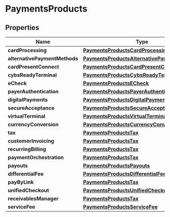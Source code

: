
# PaymentsProducts

## Properties
Name | Type | Description | Notes
------------ | ------------- | ------------- | -------------
**cardProcessing** | [**PaymentsProductsCardProcessing**](PaymentsProductsCardProcessing.md) |  |  [optional]
**alternativePaymentMethods** | [**PaymentsProductsAlternativePaymentMethods**](PaymentsProductsAlternativePaymentMethods.md) |  |  [optional]
**cardPresentConnect** | [**PaymentsProductsCardPresentConnect**](PaymentsProductsCardPresentConnect.md) |  |  [optional]
**cybsReadyTerminal** | [**PaymentsProductsCybsReadyTerminal**](PaymentsProductsCybsReadyTerminal.md) |  |  [optional]
**eCheck** | [**PaymentsProductsECheck**](PaymentsProductsECheck.md) |  |  [optional]
**payerAuthentication** | [**PaymentsProductsPayerAuthentication**](PaymentsProductsPayerAuthentication.md) |  |  [optional]
**digitalPayments** | [**PaymentsProductsDigitalPayments**](PaymentsProductsDigitalPayments.md) |  |  [optional]
**secureAcceptance** | [**PaymentsProductsSecureAcceptance**](PaymentsProductsSecureAcceptance.md) |  |  [optional]
**virtualTerminal** | [**PaymentsProductsVirtualTerminal**](PaymentsProductsVirtualTerminal.md) |  |  [optional]
**currencyConversion** | [**PaymentsProductsCurrencyConversion**](PaymentsProductsCurrencyConversion.md) |  |  [optional]
**tax** | [**PaymentsProductsTax**](PaymentsProductsTax.md) |  |  [optional]
**customerInvoicing** | [**PaymentsProductsTax**](PaymentsProductsTax.md) |  |  [optional]
**recurringBilling** | [**PaymentsProductsTax**](PaymentsProductsTax.md) |  |  [optional]
**paymentOrchestration** | [**PaymentsProductsTax**](PaymentsProductsTax.md) |  |  [optional]
**payouts** | [**PaymentsProductsPayouts**](PaymentsProductsPayouts.md) |  |  [optional]
**differentialFee** | [**PaymentsProductsDifferentialFee**](PaymentsProductsDifferentialFee.md) |  |  [optional]
**payByLink** | [**PaymentsProductsTax**](PaymentsProductsTax.md) |  |  [optional]
**unifiedCheckout** | [**PaymentsProductsUnifiedCheckout**](PaymentsProductsUnifiedCheckout.md) |  |  [optional]
**receivablesManager** | [**PaymentsProductsTax**](PaymentsProductsTax.md) |  |  [optional]
**serviceFee** | [**PaymentsProductsServiceFee**](PaymentsProductsServiceFee.md) |  |  [optional]



